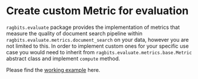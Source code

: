# Create custom Metric for evaluation

`ragbits.evaluate` package provides the implementation of metrics that measure the quality of document search pipeline within `ragbits.evaluate.metrics.document_search`
on your data, however you are not limited to this. In order to implement custom ones for your specific use case you would need to inherit from `ragbits.evaluate.metrics.base.Metric`
abstract class and implement `compute` method.

Please find the [working example](optimize.md#define-the-metrics) here.